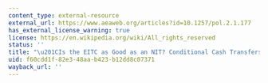 ```yaml
---
content_type: external-resource
external_url: https://www.aeaweb.org/articles?id=10.1257/pol.2.1.177
has_external_license_warning: true
license: https://en.wikipedia.org/wiki/All_rights_reserved
status: ''
title: "\u201CIs the EITC as Good as an NIT? Conditional Cash Transfers and Tax Incidence.\u201D"
uid: f60cdd1f-82e3-48aa-b423-b12dd8c07371
wayback_url: ''
---
```

